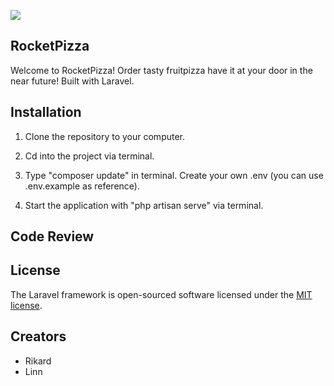 ![](https://media.giphy.com/media/3o7TKJG8p39T1hJFLO/giphy.gif)

## RocketPizza

Welcome to RocketPizza! Order tasty fruitpizza have it at your door in the near future! Built with Laravel.

## Installation

1. Clone the repository to your computer.

2. Cd into the project via terminal.

3. Type "composer update" in terminal. Create your own .env (you can use .env.example as reference).

4. Start the application with "php artisan serve" via terminal.


## Code Review

## License

The Laravel framework is open-sourced software licensed under the [MIT license](https://opensource.org/licenses/MIT).

## Creators

- Rikard
- Linn
